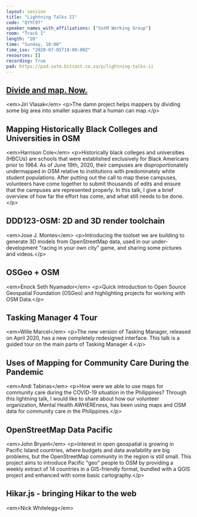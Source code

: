 ```yaml
---
layout: session
title: "Lightning Talks II"
code: "QYYC9T"
speaker_names_with_affiliations: ["SotM Working Group"]
room: "Track 1"
length: "20"
time: "Sunday, 18:00"
time_iso: "2020-07-05T18:00:00Z"
resources: []
recording: True
pad: https://pad.sotm.bitcast.co.za/p/lightning-talks-ii
---
```

## [Divide and map. Now.](https://wiki.openstreetmap.org/wiki/Divide_and_map._Now.)
&lt;em&gt;Jiri Vlasak&lt;/em&gt;
&lt;p&gt;The damn project helps mappers by dividing some big area into smaller squares that a human can map.&lt;/p&gt;

## Mapping Historically Black Colleges and Universities in OSM
&lt;em&gt;Harrison Cole&lt;/em&gt;
&lt;p&gt;Historically black colleges and universities (HBCUs) are schools that were established exclusively for Black Americans prior to 1964. As of June 19th, 2020, their campuses are disproportionately undermapped in OSM relative to institutions with predominately white student populations. After putting out the call to map these campuses, volunteers have come together to submit thousands of edits and ensure that the campuses are represented properly. In this talk, I give a brief overview of how far the effort has come, and what still needs to be done.&lt;/p&gt;

## DDD123-OSM: 2D and 3D render toolchain 
&lt;em&gt;Jose J. Montes&lt;/em&gt;
&lt;p&gt;Introducing the toolset we are building to generate 3D models from OpenStreetMap data, used in our under-development &#34;racing in your own city&#34; game, and sharing some pictures and videos.&lt;/p&gt;

## OSGeo + OSM
&lt;em&gt;Enock Seth Nyamador&lt;/em&gt;
&lt;p&gt;Quick introduction to Open Source Geospatial Foundation (OSGeo) and highlighting projects for working with OSM Data.&lt;/p&gt;

## Tasking Manager 4 Tour
&lt;em&gt;Wille Marcel&lt;/em&gt;
&lt;p&gt;The new version of Tasking Manager, released on April 2020, has a new completely redesigned interface. This talk is a guided tour on the main parts of Tasking Manager 4.&lt;/p&gt;

## Uses of Mapping for Community Care During the Pandemic
&lt;em&gt;Andi Tabinas&lt;/em&gt;
&lt;p&gt;How were we able to use maps for community care during the COVID-19 situation in the Philippines? Through this lightning talk, I would like to share about how our volunteer organization, Mental Health AWHEREness, has been using maps and OSM data for community care in the Philippines.&lt;/p&gt;

## OpenStreetMap Data Pacific
&lt;em&gt;John Bryant&lt;/em&gt;
&lt;p&gt;Interest in open geospatial is growing in Pacific Island countries, where budgets and data availability are big problems, but the OpenStreetMap community in the region is still small. This project aims to introduce Pacific &#34;geo&#34; people to OSM by providing a weekly extract of 14 countries in a GIS-friendly format, bundled with a QGIS project and enhanced with some basic cartography.&lt;/p&gt;

## Hikar.js - bringing Hikar to the web
&lt;em&gt;Nick Whitelegg&lt;/em&gt;
